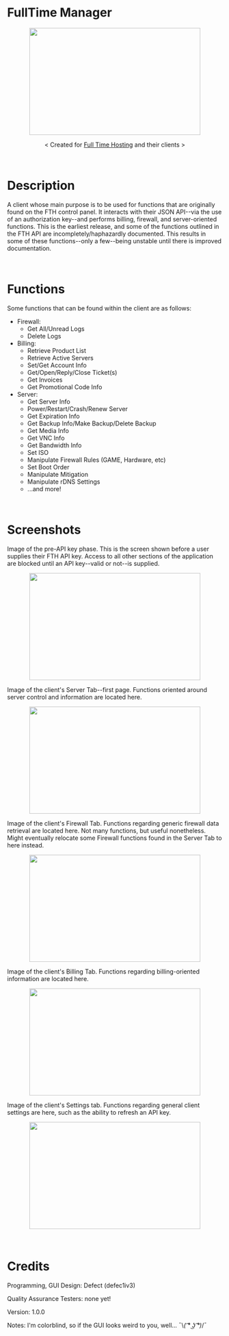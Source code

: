 # FullTime Manager
<p align="center">
  <img src="https://hostadvice.com/wp-content/uploads/2018/02/logo-8.png" width="400" height="250"></img>
</p>
<p align="center">
  < Created for <a href="https://fulltimehosting.net">Full Time Hosting</a> and their clients >
</p>

<br/>

# Description
A client whose main purpose is to be used for functions that are originally found on the FTH control panel. It interacts with their JSON API--via the use of an authorization key--and performs billing, firewall, and server-oriented functions. This is the earliest release, and some of the functions outlined in the FTH API are incompletely/haphazardly documented. This results in some of these functions--only a few--being unstable until there is improved documentation.

<br/>

# Functions
Some functions that can be found within the client are as follows:
  - Firewall:
    - Get All/Unread Logs
    - Delete Logs
  - Billing:
    - Retrieve Product List
    - Retrieve Active Servers
    - Set/Get Account Info
    - Get/Open/Reply/Close Ticket(s)
    - Get Invoices
    - Get Promotional Code Info
  - Server:
    - Get Server Info
    - Power/Restart/Crash/Renew Server
    - Get Expiration Info
    - Get Backup Info/Make Backup/Delete Backup
    - Get Media Info
    - Get VNC Info
    - Get Bandwidth Info
    - Set ISO
    - Manipulate Firewall Rules (GAME, Hardware, etc)
    - Set Boot Order
    - Manipulate Mitigation
    - Manipulate rDNS Settings
    - ...and more!

<br/>

# Screenshots
Image of the pre-API key phase. This is the screen shown before a user supplies their FTH API key. Access to all other sections of the application are blocked until an API key--valid or not--is supplied.
<p align="center">
  <img src="https://github.com/defec1iv3/FullTime-Manager/blob/master/Screenshots/ss4.PNG" width="400" height="250"></img>
</p>

Image of the client's Server Tab--first page. Functions oriented around server control and information are located here.
<p align="center">
  <img src="https://github.com/defec1iv3/FullTime-Manager/blob/master/Screenshots/ss0.PNG" width="400" height="250"></img>
</p>

Image of the client's Firewall Tab. Functions regarding generic firewall data retrieval are located here. Not many functions, but useful nonetheless. Might eventually relocate some Firewall functions found in the Server Tab to here instead.
<p align="center">
  <img src="https://github.com/defec1iv3/FullTime-Manager/blob/master/Screenshots/ss1.PNG" width="400" height="250"></img>
</p>

Image of the client's Billing Tab. Functions regarding billing-oriented information are located here. 
<p align="center">
  <img src="https://github.com/defec1iv3/FullTime-Manager/blob/master/Screenshots/ss2.PNG" width="400" height="250"></img>
</p>

Image of the client's Settings tab. Functions regarding general client settings are here, such as the ability to refresh an API key.
<p align="center">
  <img src="https://github.com/defec1iv3/FullTime-Manager/blob/master/Screenshots/ss3.PNG" width="400" height="250"></img>
</p>

<br/>

# Credits
Programming, GUI Design: Defect (defec1iv3)

Quality Assurance Testers: none yet!

Version: 1.0.0

Notes: I'm colorblind, so if the GUI looks weird to you, well... ¯\\_( ͡° ͜ʖ ͡°)_/¯
